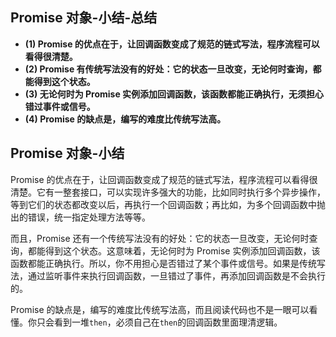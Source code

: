 ## Promise 对象-小结-总结

- **(1) Promise 的优点在于，让回调函数变成了规范的链式写法，程序流程可以看得很清楚。**
- **(2) Promise 有传统写法没有的好处：它的状态一旦改变，无论何时查询，都能得到这个状态。**
- **(3) 无论何时为 Promise 实例添加回调函数，该函数都能正确执行，无须担心错过事件或信号。**
- **(4) Promise 的缺点是，编写的难度比传统写法高。**

## Promise 对象-小结

Promise 的优点在于，让回调函数变成了规范的链式写法，程序流程可以看得很清楚。它有一整套接口，可以实现许多强大的功能，比如同时执行多个异步操作，等到它们的状态都改变以后，再执行一个回调函数；再比如，为多个回调函数中抛出的错误，统一指定处理方法等等。

而且，Promise 还有一个传统写法没有的好处：它的状态一旦改变，无论何时查询，都能得到这个状态。这意味着，无论何时为 Promise 实例添加回调函数，该函数都能正确执行。所以，你不用担心是否错过了某个事件或信号。如果是传统写法，通过监听事件来执行回调函数，一旦错过了事件，再添加回调函数是不会执行的。

Promise 的缺点是，编写的难度比传统写法高，而且阅读代码也不是一眼可以看懂。你只会看到一堆`then`，必须自己在`then`的回调函数里面理清逻辑。
